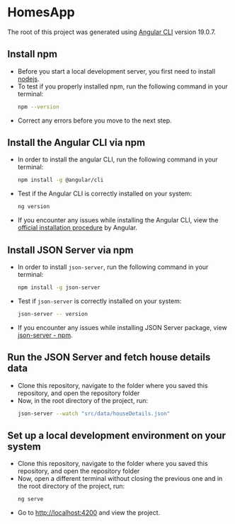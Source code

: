 # HomesApp

The root of this project was generated using [Angular CLI](https://github.com/angular/angular-cli) version 19.0.7.

## Install npm

- Before you start a local development server, you first need to install [nodejs](https://nodejs.org/en).
- To test if you properly installed npm, run the following command in your terminal:
  ```bash
  npm --version
  ```
- Correct any errors before you move to the next step.

## Install the Angular CLI via npm

- In order to install the angular CLI, run the following command in your terminal:
  ```bash
  npm install -g @angular/cli
  ```
- Test if the Angular CLI is correctly installed on your system:
  ```bash
  ng version
  ```
- If you encounter any issues while installing the Angular CLI, view the [official installation procedure](https://angular.dev/tools/cli/setup-local) by Angular.

## Install JSON Server via npm

- In order to install `json-server`, run the following command in your terminal:
  ```bash
  npm install -g json-server
  ```
- Test if `json-server` is correctly installed on your system:
  ```bash
  json-server -- version
  ```
- If you encounter any issues while installing JSON Server package, view [json-server - npm](https://www.npmjs.com/package/json-server).

## Run the JSON Server and fetch house details data

- Clone this repository, navigate to the folder where you saved this repository, and open the repository folder
- Now, in the root directory of the project, run:
  ```bash
  json-server --watch "src/data/houseDetails.json"
  ```

## Set up a local development environment on your system

- Clone this repository, navigate to the folder where you saved this repository, and open the repository folder
- Now, open a different terminal without closing the previous one and in the root directory of the project, run:
  ```bash
  ng serve
  ```
- Go to [http://localhost:4200](http://localhost:4200) and view the project.


